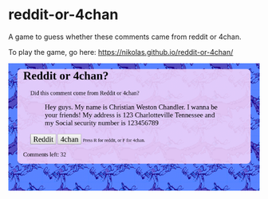 # reddit-or-4chan
A game to guess whether these comments came from reddit or 4chan.

To play the game, go here: https://nikolas.github.io/reddit-or-4chan/

![Screenshot](https://raw.githubusercontent.com/nikolas/reddit-or-4chan/master/img/screenshot.png)
